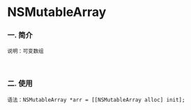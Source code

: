 # NSMutableArray

### 一. 简介

	说明：可变数组

<br>

### 二. 使用

	语法：NSMutableArray *arr = [[NSMutableArray alloc] init];